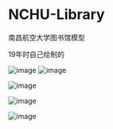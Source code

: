 # NCHU-Library

南昌航空大学图书馆模型

19年时自己绘制的

![image](https://github.com/LiangYang666/NCHU-Library/assets/38237931/c664d2c9-0379-4094-b74e-544a6674eb76)
![image](https://github.com/LiangYang666/NCHU-Library/assets/38237931/b9877038-008c-4950-921b-572981bdeca1)


![image](https://github.com/LiangYang666/NCHU-Library/assets/38237931/d162ed38-8bdc-49dc-8a38-9aac033a27f8)

![image](https://github.com/LiangYang666/NCHU-Library/assets/38237931/47826379-6d0b-46c8-abc2-97f5f059ea46)

![image](https://github.com/LiangYang666/NCHU-Library/assets/38237931/548e529b-100f-47a8-be34-421dd8b339c9)




